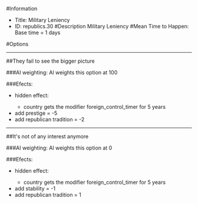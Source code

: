 #Information
 - Title: Military Leniency
 - ID: republics.30
#Description
Military Leniency
#Mean Time to Happen:
Base time = 1 days

#Options

___
##They fail to see the bigger picture

###AI weighting:
AI weights this option at 100


###Efects:<ul><li>hidden effect:</li><ul><li>country gets the modifier foreign_control_timer for 5 years</li></ul><li>add prestige = -5</li><li>add republican tradition = -2</li></ul>

___
##It's not of any interest anymore

###AI weighting:
AI weights this option at 0


###Efects:<ul><li>hidden effect:</li><ul><li>country gets the modifier foreign_control_timer for 5 years</li></ul><li>add stability = -1</li><li>add republican tradition = 1</li></ul>
